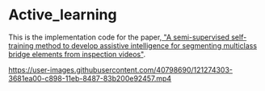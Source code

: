 # Active_learning
This is the implementation code for the paper,<a href="https://journals.sagepub.com/doi/abs/10.1177/14759217211010422"> "A semi-supervised self-training method to develop assistive intelligence for segmenting multiclass bridge elements from inspection videos"</a>.</p> 


https://user-images.githubusercontent.com/40798690/121274303-3681ea00-c898-11eb-8487-83b200e92457.mp4
